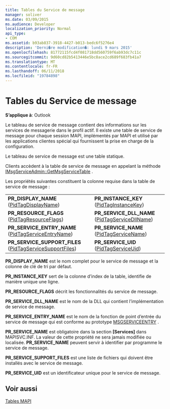 ```yaml
---
title: Tables du Service de message
manager: soliver
ms.date: 03/09/2015
ms.audience: Developer
localization_priority: Normal
api_type:
- COM
ms.assetid: b93ab837-3918-4427-b013-bedc6f5276e4
description: 'Derni�re modification�: lundi 9 mars 2015'
ms.openlocfilehash: 81772115fcd4f081718dd560759f6ab93dc7c11c
ms.sourcegitcommit: 9d60cd82b5413446e5bc8ace2cd689f683fb41a7
ms.translationtype: MT
ms.contentlocale: fr-FR
ms.lasthandoff: 06/11/2018
ms.locfileid: "19784898"
---
```

# <a name="message-service-tables"></a>Tables du Service de message

  
  
**S’applique à**: Outlook 
  
Le tableau de service de message contient des informations sur les services de messagerie dans le profil actif. Il existe une table de service de message pour chaque session MAPI, implémentés par MAPI et utilisé par les applications clientes spécial qui fournissent la prise en charge de la configuration. 
  
Le tableau de service de message est une table statique.
  
Clients accèdent à la table de service de message en appelant la méthode [IMsgServiceAdmin::GetMsgServiceTable](imsgserviceadmin-getmsgservicetable.md) . 
  
Les propriétés suivantes constituent la colonne requise dans la table de service de message :
  
|||
|:-----|:-----|
|**PR_DISPLAY_NAME** ([PidTagDisplayName](pidtagdisplayname-canonical-property.md))  <br/> |**PR_INSTANCE_KEY** ([PidTagInstanceKey](pidtaginstancekey-canonical-property.md))  <br/> |
|**PR_RESOURCE_FLAGS** ([PidTagResourceFlags](pidtagresourceflags-canonical-property.md))  <br/> |**PR_SERVICE_DLL_NAME** ([PidTagServiceDllName](pidtagservicedllname-canonical-property.md))  <br/> |
|**PR_SERVICE_ENTRY_NAME** ([PidTagServiceEntryName](pidtagserviceentryname-canonical-property.md))  <br/> |**PR_SERVICE_NAME** ([PidTagServiceName](pidtagservicename-canonical-property.md))  <br/> |
|**PR_SERVICE_SUPPORT_FILES** ([PidTagServiceSupportFiles](pidtagservicesupportfiles-canonical-property.md))  <br/> |**PR_SERVICE_UID** ([PidTagServiceUid](pidtagserviceuid-canonical-property.md))  <br/> |
   
 **PR_DISPLAY_NAME** est le nom complet pour le service de message et la colonne de clé de tri par défaut. 
  
 **PR_INSTANCE_KEY** sert de la colonne d’index de la table, identifie de manière unique une ligne. 
  
 **PR_RESOURCE_FLAGS** décrit les fonctionnalités du service de message. 
  
 **PR_SERVICE_DLL_NAME** est le nom de la DLL qui contient l’implémentation de service de message. 
  
 **PR_SERVICE_ENTRY_NAME** est le nom de la fonction de point d’entrée du service de message qui est conforme au prototype [MSGSERVICEENTRY](msgserviceentry.md) . 
  
 **PR_SERVICE_NAME** est obligatoire dans la section **[Services]** dans MAPISVC.INF. La valeur de cette propriété ne sera jamais modifiée ou localisée. **PR_SERVICE_NAME** peuvent servir à identifier par programme le service de message. 
  
 **PR_SERVICE_SUPPORT_FILES** est une liste de fichiers qui doivent être installés avec le service de message. 
  
 **PR_SERVICE_UID** est un identificateur unique pour le service de message. 
  
## <a name="see-also"></a>Voir aussi



[Tables MAPI](mapi-tables.md)

